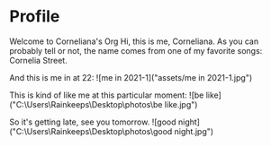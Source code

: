 # Profile
Welcome to Corneliana's Org
Hi, this is me, Corneliana.
As you can probably tell or not, the name comes from one of my favorite songs: Cornelia Street.

And this is me in at 22:
![me in 2021-1]("assets/me in 2021-1.jpg")

This is kind of like me at this particular moment:
![be like]("C:\Users\Rainkeeps\Desktop\photos\be like.jpg")

So it's getting late, see you tomorrow.
![good night]("C:\Users\Rainkeeps\Desktop\photos\good night.jpg")

